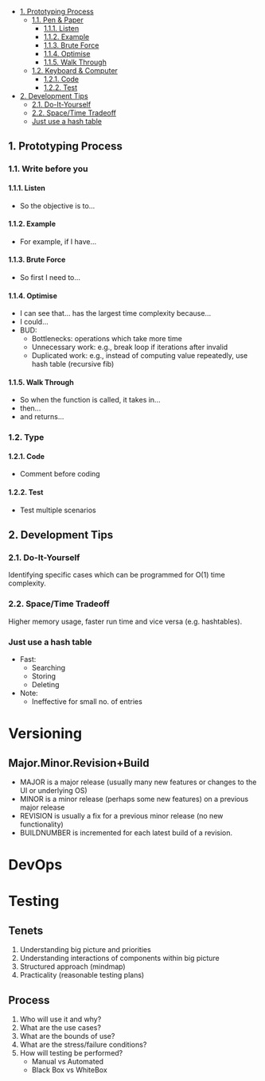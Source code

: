 - [1. Prototyping Process](#1-prototyping-process)
  - [1.1. Pen & Paper](#11-pen--paper)
    - [1.1.1. Listen](#111-listen)
    - [1.1.2. Example](#112-example)
    - [1.1.3. Brute Force](#113-brute-force)
    - [1.1.4. Optimise](#114-optimise)
    - [1.1.5. Walk Through](#115-walk-through)
  - [1.2. Keyboard & Computer](#12-keyboard--computer)
    - [1.2.1. Code](#121-code)
    - [1.2.2. Test](#122-test)
- [2. Development Tips](#2-development-tips)
  - [2.1. Do-It-Yourself](#21-do-it-yourself)
  - [2.2. Space/Time Tradeoff](#22-spacetime-tradeoff)
  - [Just use a hash table](#just-use-a-hash-table)

## 1. Prototyping Process
### 1.1. Write before you 
#### 1.1.1. Listen
- So the objective is to...
#### 1.1.2. Example
- For example, if I have...
#### 1.1.3. Brute Force
- So first I need to...
#### 1.1.4. Optimise
- I can see that... has the largest time complexity because...
- I could...
- BUD:
  - Bottlenecks: operations which take more time
  - Unnecessary work: e.g., break loop if iterations after invalid
  - Duplicated work: e.g., instead of computing value repeatedly, use hash table (recursive fib)
#### 1.1.5. Walk Through
- So when the function is called, it takes in... 
- then...
- and returns...
### 1.2. Type
#### 1.2.1. Code
- Comment before coding
#### 1.2.2. Test
- Test multiple scenarios


## 2. Development Tips

### 2.1. Do-It-Yourself
Identifying specific cases which can be programmed for O(1) time complexity.

### 2.2. Space/Time Tradeoff
Higher memory usage, faster run time and vice versa (e.g. hashtables).

### Just use a hash table
- Fast:
  - Searching
  - Storing
  - Deleting
- Note:
  - Ineffective for small no. of entries


# Versioning
## Major.Minor.Revision+Build
- MAJOR is a major release (usually many new features or changes to the UI or underlying OS)
- MINOR is a minor release (perhaps some new features) on a previous major release
- REVISION is usually a fix for a previous minor release (no new functionality)
- BUILDNUMBER is incremented for each latest build of a revision.

# DevOps


# Testing
## Tenets
1. Understanding big picture and priorities
2. Understanding interactions of components within big picture
3. Structured approach (mindmap)
4. Practicality (reasonable testing plans)

## Process
1. Who will use it and why?
2. What are the use cases?
3. What are the bounds of use?
4. What are the stress/failure conditions?
5. How will testing be performed?
   - Manual vs Automated
   - Black Box vs WhiteBox